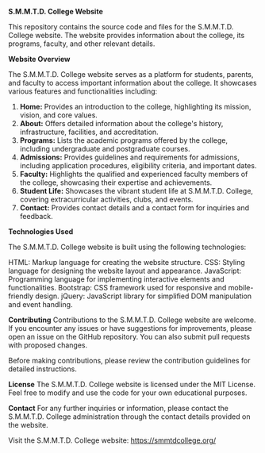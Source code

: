 **S.M.M.T.D. College Website**

This repository contains the source code and files for the S.M.M.T.D. College website. The website provides information about the college, its programs, faculty, and other relevant details.

**Website Overview**

The S.M.M.T.D. College website serves as a platform for students, parents, and faculty to access important information about the college. It showcases various features and functionalities including:

1. **Home:** Provides an introduction to the college, highlighting its mission, vision, and core values.
2. **About:** Offers detailed information about the college's history, infrastructure, facilities, and accreditation.
3. **Programs:** Lists the academic programs offered by the college, including undergraduate and postgraduate courses.
4. **Admissions:** Provides guidelines and requirements for admissions, including application procedures, eligibility criteria, and important dates.
5. **Faculty:** Highlights the qualified and experienced faculty members of the college, showcasing their expertise and achievements.
6. **Student Life:** Showcases the vibrant student life at S.M.M.T.D. College, covering extracurricular activities, clubs, and events.
7. **Contact:** Provides contact details and a contact form for inquiries and feedback.

**Technologies Used**

The S.M.M.T.D. College website is built using the following technologies:

HTML: Markup language for creating the website structure.
CSS: Styling language for designing the website layout and appearance.
JavaScript: Programming language for implementing interactive elements and functionalities.
Bootstrap: CSS framework used for responsive and mobile-friendly design.
jQuery: JavaScript library for simplified DOM manipulation and event handling.

**Contributing**
Contributions to the S.M.M.T.D. College website are welcome. If you encounter any issues or have suggestions for improvements, please open an issue on the GitHub repository. You can also submit pull requests with proposed changes.

Before making contributions, please review the contribution guidelines for detailed instructions.

**License**
The S.M.M.T.D. College website is licensed under the MIT License. Feel free to modify and use the code for your own educational purposes.

**Contact**
For any further inquiries or information, please contact the S.M.M.T.D. College administration through the contact details provided on the website.

Visit the S.M.M.T.D. College website: https://smmtdcollege.org/